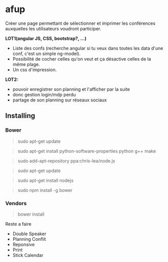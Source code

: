 afup
====
Créer une page permettant de sélectionner et imprimer les conférences auxquelles les utilisateurs voudront participer.

**LOT1(angular JS, CSS, bootstrap?, ...)**
- Liste des confs (recherche angular si tu veux dans toutes les data d'une conf, c'est un simple ng-model).
- Possibilité de cocher celles qu'on veut et ça désactive celles de la même plage.
- Un css d'impression.

**LOT2:**
- pouvoir enregistrer son planning et l'afficher par la suite
- donc gestion login/mdp perdu
- partage de son planning sur réseaux sociaux


## Installing
### Bower

> sudo apt-get update

> sudo apt-get install python-software-properties python g++ make

> sudo add-apt-repository ppa:chris-lea/node.js

> sudo apt-get update

> sudo apt-get install nodejs

> sudo npm install -g bower

### Vendors
> bower install


Reste a faire
- Double Speaker
- Planning Conflit
- Reponsive
- Print
- Stick Calendar


